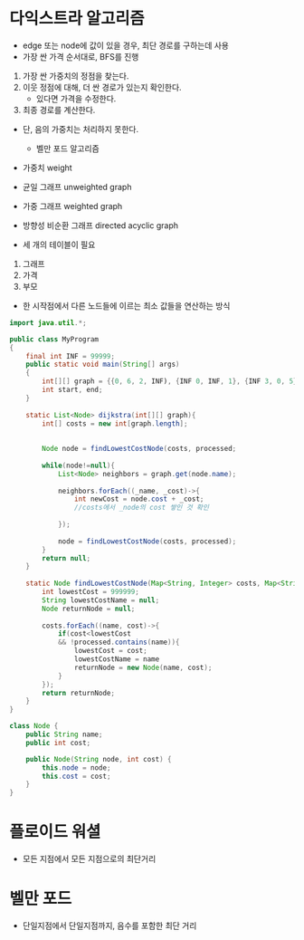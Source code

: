 # 다익스트라 알고리즘
- edge 또는  node에 값이 있을 경우, 최단 경로를 구하는데 사용
- 가장 싼 가격 순서대로, BFS를 진행

1. 가장 싼 가중치의 정점을 찾는다.
2. 이웃 정점에 대해, 더 싼 경로가 있는지 확인한다.
    - 있다면 가격을 수정한다.
3. 최종 경로를 계산한다.

- 단, 음의 가중치는 처리하지 못한다.
    - 벨만 포드 알고리즘

- 가중치 weight
- 균일 그래프 unweighted graph
- 가중 그래프 weighted graph
- 방향성 비순환 그래프 directed acyclic graph


- 세 개의 테이블이 필요
1. 그래프
2. 가격
3. 부모


- 한 시작점에서 다른 노드들에 이르는 최소 값들을 연산하는 방식
```java
import java.util.*;

public class MyProgram
{
    final int INF = 99999;
    public static void main(String[] args)
    {
        int[][] graph = {{0, 6, 2, INF), {INF 0, INF, 1}, {INF 3, 0, 5}, {INF, INF, INF, 0}};
        int start, end;
    }
    
    static List<Node> dijkstra(int[][] graph){
        int[] costs = new int[graph.length];
        
        
        Node node = findLowestCostNode(costs, processed;
        
        while(node!=null){
            List<Node> neighbors = graph.get(node.name);
            
            neighbors.forEach((_name, _cost)->{
                int newCost = node.cost + _cost; 
                //costs에서 _node의 cost 쌓인 것 확인
            
            });
            
            node = findLowestCostNode(costs, processed);
        }
        return null;
    }
    
    static Node findLowestCostNode(Map<String, Integer> costs, Map<String, Integer> processed){
        int lowestCost = 999999;
        String lowestCostName = null;
        Node returnNode = null;
        
        costs.forEach((name, cost)->{
            if(cost<lowestCost
            && !processed.contains(name)){
                lowestCost = cost;
                lowestCostName = name
                returnNode = new Node(name, cost);
            }
        });
        return returnNode;
    }
}

class Node {
	public String name;
	public int cost;

	public Node(String node, int cost) {
		this.node = node;
		this.cost = cost;
	}
}
```

# 플로이드 워셜
- 모든 지점에서 모든 지점으로의 최단거리



# 벨만 포드
- 단일지점에서 단일지점까지, 음수를 포함한 최단 거리


